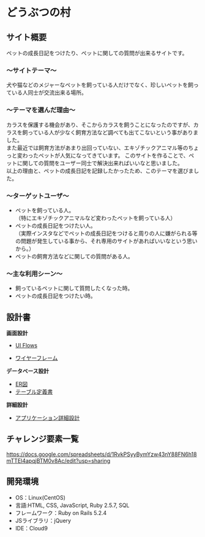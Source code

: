 # どうぶつの村

## サイト概要
ペットの成長日記をつけたり、ペットに関しての質問が出来るサイトです。

### 〜サイトテーマ〜
犬や猫などのメジャーなペットを飼っている人だけでなく、珍しいペットを飼っている人同士が交流出来る場所。

### 〜テーマを選んだ理由〜
カラスを保護する機会があり、そこからカラスを飼うことになったのですが、カラスを飼っている人が少なく飼育方法など調べても出てこないという事がありました。  
また最近では飼育方法があまり出回っていない、エキゾチックアニマル等のちょっと変わったペットが人気になってきています。
このサイトを作ることで、ペットに関しての質問をユーザー同士で解決出来ればいいなと思いました。  
以上の理由と、ペットの成長日記を記録したかったため、このテーマを選びました。

### 〜ターゲットユーザ〜
- ペットを飼っている人。  
（特にエキゾチックアニマルなど変わったペットを飼っている人）
- ペットの成長日記をつけたい人。  
（実際インスタなどでペットの成長日記をつけると周りの人に嫌がられる等の問題が発生している事から、それ専用のサイトがあればいいなという思いから。）
- ペットの飼育方法などに関しての質問がある人。

### 〜主な利用シーン〜
- 飼っているペットに関して質問したくなった時。
- ペットの成長日記をつけたい時。

## 設計書
**画面設計**
- [UI Flows](https://app.diagrams.net/#G1vcfhyYUdNRWAfT_aU-vhD3pu5pzdwjqK)

- [ワイヤーフレーム](https://app.diagrams.net/#G1hRsgbk8xewcSCtt16K7XA4DbVR3wccyw)

**データベース設計**
- [ER図](https://app.diagrams.net/#G1_KQ7cDyX1moX6ro4r1rAVQn8_L16Jn60)
- [テーブル定義書](https://docs.google.com/spreadsheets/d/1WTrCDZCwTnocZHf9EFPHlkJuuZwqfKsW314nVnH17Ps/edit#gid=0)

**詳細設計**
 - [アプリケーション詳細設計](https://docs.google.com/spreadsheets/d/1L1UOPGINSZlYZkH-_-aKEAkh2nop14Ckq9Wp9GslICw/edit#gid=0)

## チャレンジ要素一覧

<https://docs.google.com/spreadsheets/d/1RvkPSyyBymYzw43nY88FN6h18mTTEl4apqjBTM0v8Ac/edit?usp=sharing>

## 開発環境

- OS：Linux(CentOS)
- 言語:HTML, CSS, JavaScript, Ruby 2.5.7, SQL
- フレームワーク：Ruby on Rails 5.2.4
- JSライブラリ：jQuery
- IDE：Cloud9
